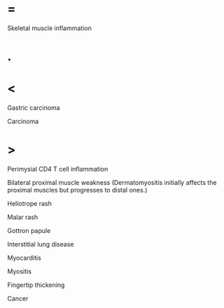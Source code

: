 # =

Skeletal muscle inflammation

# .

# <

Gastric carcinoma

Carcinoma

# >

Perimysial CD4 T cell inflammation

Bilateral proximal muscle weakness (Dermatomyositis initially affects the proximal muscles but progresses to distal ones.)

Heliotrope rash

Malar rash

Gottron papule

Interstitial lung disease

Myocarditis

Myositis

Fingertip thickening

Cancer
